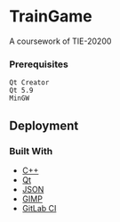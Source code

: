 # TrainGame
A coursework of TIE-20200

### Prerequisites
```
Qt Creator
Qt 5.9
MinGW
```

## Deployment
### Built With
* [C++](http://www.cplusplus.com/)
* [Qt](https://www1.qt.io/fi/)
* [JSON](http://www.json.org/)
* [GIMP](https://www.gimp.org/)
* [GitLab CI](https://about.gitlab.com/features/gitlab-ci-cd/)

